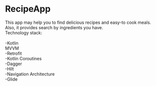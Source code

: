 # RecipeApp
This app may help you to find delicious recipes and easy-to cook meals. Also, it provides search by ingredients you have. 
<br>
Technology stack:
<br>
<br>
-Kotlin
<br>
MVVM
<br>
-Retrofit
<br>
-Kotlin Coroutines
<br>
-Dagger
<br>
-Hilt
<br>
-Navigation Architecture
<br>
-Glide
